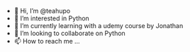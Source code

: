 - 👋 Hi, I’m @teahupo
- 👀 I’m interested in Python 
- 🌱 I’m currently learning with a udemy course by Jonathan
- 💞️ I’m looking to collaborate on Python
- 📫 How to reach me ...

<!---
teahupo/teahupo is a ✨ special ✨ repository because its `README.md` (this file) appears on your GitHub profile.
You can click the Preview link to take a look at your changes.
--->
